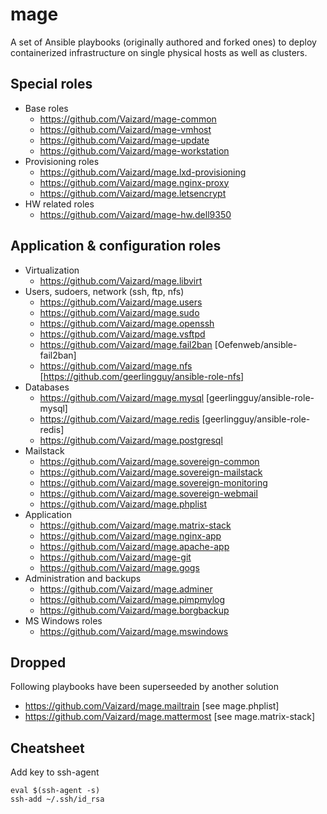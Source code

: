 # mage
A set of Ansible playbooks (originally authored and forked ones) to deploy containerized infrastructure on single 
physical hosts as well as clusters.

## Special roles

- Base roles
  - https://github.com/Vaizard/mage-common
  - https://github.com/Vaizard/mage-vmhost
  - https://github.com/Vaizard/mage-update
  - https://github.com/Vaizard/mage-workstation
- Provisioning roles
  - https://github.com/Vaizard/mage.lxd-provisioning
  - https://github.com/Vaizard/mage.nginx-proxy
  - https://github.com/Vaizard/mage.letsencrypt
- HW related roles
  - https://github.com/Vaizard/mage-hw.dell9350

## Application & configuration roles

- Virtualization
  - https://github.com/Vaizard/mage.libvirt
- Users, sudoers, network (ssh, ftp, nfs)
  - https://github.com/Vaizard/mage.users
  - https://github.com/Vaizard/mage.sudo
  - https://github.com/Vaizard/mage.openssh
  - https://github.com/Vaizard/mage.vsftpd
  - https://github.com/Vaizard/mage.fail2ban [Oefenweb/ansible-fail2ban]
  - https://github.com/Vaizard/mage.nfs [https://github.com/geerlingguy/ansible-role-nfs]
- Databases
  - https://github.com/Vaizard/mage.mysql [geerlingguy/ansible-role-mysql]
  - https://github.com/Vaizard/mage.redis [geerlingguy/ansible-role-redis]
  - https://github.com/Vaizard/mage.postgresql
- Mailstack
  - https://github.com/Vaizard/mage.sovereign-common
  - https://github.com/Vaizard/mage.sovereign-mailstack
  - https://github.com/Vaizard/mage.sovereign-monitoring
  - https://github.com/Vaizard/mage.sovereign-webmail
  - https://github.com/Vaizard/mage.phplist
- Application
  - https://github.com/Vaizard/mage.matrix-stack
  - https://github.com/Vaizard/mage.nginx-app
  - https://github.com/Vaizard/mage.apache-app
  - https://github.com/Vaizard/mage-git
  - https://github.com/Vaizard/mage.gogs
- Administration and backups
  - https://github.com/Vaizard/mage.adminer
  - https://github.com/Vaizard/mage.pimpmylog
  - https://github.com/Vaizard/mage.borgbackup
- MS Windows roles
  - https://github.com/Vaizard/mage.mswindows

## Dropped

Following playbooks have been superseeded by another solution

- https://github.com/Vaizard/mage.mailtrain [see mage.phplist]
- https://github.com/Vaizard/mage.mattermost [see mage.matrix-stack]

## Cheatsheet

Add key to ssh-agent

```
eval $(ssh-agent -s)
ssh-add ~/.ssh/id_rsa
```
